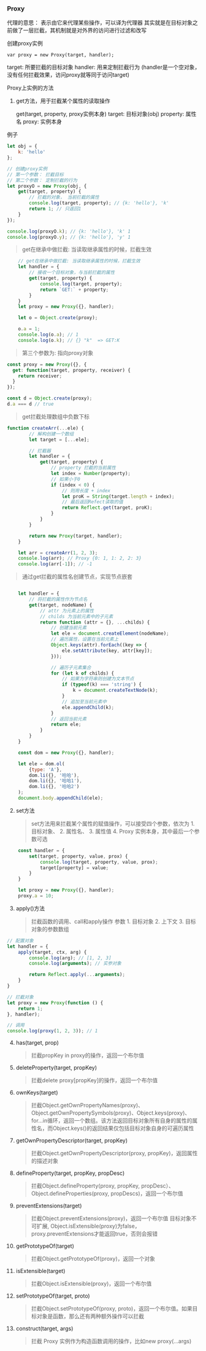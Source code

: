 ### Proxy
 代理的意思： 表示由它来代理某些操作，可以译为代理器
    其实就是在目标对象之前做了一层拦截，其机制就是对外界的访问进行过滤和改写

创建proxy实例
```
var proxy = new Proxy(target, handler);
```
target: 所要拦截的目标对象
handler: 用来定制拦截行为 (handler是一个空对象，没有任何拦截效果，访问proxy就等同于访问target)


Proxy上实例的方法
1. get方法，用于拦截某个属性的读取操作

    get(target, property, proxy实例本身)
        target: 目标对象(obj)
        property: 属性名
        proxy: 实例本身

例子
```js
let obj = {
    k: 'hello'
};

// 创建proxy实例
// 第一个参数： 拦截目标
// 第二个参数： 定制拦截的行为
let proxyO = new Proxy(obj, {
    get(target, property) {
        // 拦截的对象， 当前拦截的属性
        console.log(target, property); // {k: 'hello'}, 'k'
        return 1; // 只返回1
    }
});

console.log(proxyO.k); // {k: 'hello'}, 'k' 1
console.log(proxyO.y); // {k: 'hello'}, 'y' 1

```
>get在继承中做拦截: 当读取继承属性的时候，拦截生效
```js
    // get在继承中做拦截: 当读取继承属性的时候，拦截生效
    let handler = {
        // 接收一个目标对象，与当前拦截的属性
        get(target, property) {
            console.log(target, property);
            return `GET:` + property;
        }
    }
    let proxy = new Proxy({}, handler);

    let o = Object.create(proxy);

    o.a = 1;
    console.log(o.a); // 1
    console.log(o.k); // {} "k"  => GET:K
```
> 第三个参数为: 指向proxy对象
```js
const proxy = new Proxy({}, {
  get: function(target, property, receiver) {
    return receiver;
  }
});

const d = Object.create(proxy);
d.a === d // true
```
> get拦截处理数组中负数下标
```js
function createArr(...ele) {
        // 解构创建一个数组
        let target = [...ele];

        // 拦截器
        let handler = {
            get(target, property) {
                // property 拦截的当前属性
                let index = Number(property);
                // 如果小于0
                if (index < 0) {
                    // 则用长度 + index
                    let proK = String(target.length + index);
                    // 最后返回Refect读取的值
                    return Reflect.get(target, proK);
                }
            }
        }

        return new Proxy(target, handler);
    }

    let arr = createArr(1, 2, 3);
    console.log(arr); // Proxy {0: 1, 1: 2, 2: 3}
    console.log(arr[-1]); // -1
```
> 通过get拦截的属性名创建节点，实现节点嵌套
```js

    let handler = {
        // 将拦截的属性作为节点名
        get(target, nodeName) {
            // attr 为元素上的属性
            // childs 为当前元素中的子元素
            return function (attr = {}, ...childs) {
                // 创建当前元素
                let ele = document.createElement(nodeName);
                // 遍历属性，设置在当前元素上
                Object.keys(attr).forEach((key => {
                    ele.setAttribute(key, attr[key]);
                }));

                // 遍历子元素集合
                for (let k of childs) {
                    // 如果为字符串则创建为文本节点
                    if (typeof(k) === 'string') {
                        k = document.createTextNode(k);
                    }
                    // 追加至当前元素中
                    ele.appendChild(k);
                }
                // 返回当前元素
                return ele;
            }
        }
    }

    const dom = new Proxy({}, handler);

    let ele = dom.ol(
        {type: 'A'},
        dom.li({}, '哈哈'),
        dom.li({}, '哈哈1'),
        dom.li({}, '哈哈2')
    );
    document.body.appendChild(ele);
```


2. set方法
    > set方法用来拦截某个属性的赋值操作，可以接受四个参数，依次为
        1. 目标对象、
        2. 属性名、
        3. 属性值
        4. Proxy 实例本身，其中最后一个参数可选

```js
    const handler = {
        set(target, property, value, prox) {
            console.log(target, property, value, prox);
            target[property] = value;
        }
    }

    let proxy = new Proxy({}, handler);
    proxy.a = 10;
```

3. apply()方法
    > 拦截函数的调用、call和apply操作
    > 参数
        1. 目标对象
        2. 上下文
        3. 目标对象的参数数组
```js
// 配置对象
let handler = {
    apply(target, ctx, arg) {
        console.log(arg); // [1, 2, 3]
        console.log(arguments); // 实参对象

        return Reflect.apply(...arguments);
    }
}

// 拦截对象
let proxy = new Proxy(function () {
    return 1;
}, handler);

// 调用
console.log(proxy(1, 2, 3)); // 1
```

4. has(target, prop)
    > 拦截propKey in proxy的操作，返回一个布尔值
5. deleteProperty(target, propKey)
    > 拦截delete proxy[propKey]的操作，返回一个布尔值
6. ownKeys(target)
    > 拦截Object.getOwnPropertyNames(proxy)、Object.getOwnPropertySymbols(proxy)、Object.keys(proxy)、for...in循环，返回一个数组。该方法返回目标对象所有自身的属性的属性名，而Object.keys()的返回结果仅包括目标对象自身的可遍历属性

7. getOwnPropertyDescriptor(target, propKey)
    > 拦截Object.getOwnPropertyDescriptor(proxy, propKey)，返回属性的描述对象

8. defineProperty(target, propKey, propDesc)
    > 拦截Object.defineProperty(proxy, propKey, propDesc）、Object.defineProperties(proxy, propDescs)，返回一个布尔值

9. preventExtensions(target)
    > 拦截Object.preventExtensions(proxy)，返回一个布尔值
    > 目标对象不可扩展, Object.isExtensible(proxy)为false，proxy.preventExtensions才能返回true，否则会报错

10. getPrototypeOf(target)
    > 拦截Object.getPrototypeOf(proxy)，返回一个对象

11. isExtensible(target)
    > 拦截Object.isExtensible(proxy)，返回一个布尔值

12. setPrototypeOf(target, proto)
    > 拦截Object.setPrototypeOf(proxy, proto)，返回一个布尔值。如果目标对象是函数，那么还有两种额外操作可以拦截

13. construct(target, args)
    > 拦截 Proxy 实例作为构造函数调用的操作，比如new proxy(...args)







